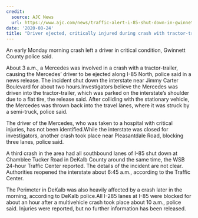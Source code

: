 ```yaml
---
credit:
  source: AJC News
  url: https://www.ajc.com/news/traffic-alert-i-85-shut-down-in-gwinnett-due-to-crash/A3R4Z22FRZC6DNGX45NV3W3GMM/
date: '2020-08-24'
title: "Driver ejected, critically injured during crash with tractor-trailer on I-85"
---
```

An early Monday morning crash left a driver in critical condition, Gwinnett County police said.

About 3 a.m., a Mercedes was involved in a crash with a tractor-trailer, causing the Mercedes’ driver to be ejected along I-85 North, police said in a news release. The incident shut down the interstate near Jimmy Carter Boulevard for about two hours.Investigators believe the Mercedes was driven into the tractor-trailer, which was parked on the interstate’s shoulder due to a flat tire, the release said. After colliding with the stationary vehicle, the Mercedes was thrown back into the travel lanes, where it was struck by a semi-truck, police said.

The driver of the Mercedes, who was taken to a hospital with critical injuries, has not been identified.While the interstate was closed for investigators, another crash took place near Pleasantdale Road, blocking three lanes, police said.

A third crash in the area had all southbound lanes of I-85 shut down at Chamblee Tucker Road in DeKalb County around the same time, the WSB 24-hour Traffic Center reported. The details of the incident are not clear. Authorities reopened the interstate about 6:45 a.m., according to the Traffic Center.

The Perimeter in DeKalb was also heavily affected by a crash later in the morning, according to DeKalb police.All I-285 lanes at I-85 were blocked for about an hour after a multivehicle crash took place about 10 a.m., police said. Injuries were reported, but no further information has been released.
